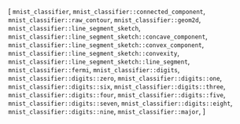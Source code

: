 [
    `mnist_classifier`,
    `mnist_classifier::connected_component`,
    `mnist_classifier::raw_contour`,
    `mnist_classifier::geom2d`,
    `mnist_classifier::line_segment_sketch`,
    `mnist_classifier::line_segment_sketch::concave_component`,
    `mnist_classifier::line_segment_sketch::convex_component`,
    `mnist_classifier::line_segment_sketch::convexity`,
    `mnist_classifier::line_segment_sketch::line_segment`,
    `mnist_classifier::fermi`,
    `mnist_classifier::digits`,
    `mnist_classifier::digits::zero`,
    `mnist_classifier::digits::one`,
    `mnist_classifier::digits::six`,
    `mnist_classifier::digits::three`,
    `mnist_classifier::digits::four`,
    `mnist_classifier::digits::five`,
    `mnist_classifier::digits::seven`,
    `mnist_classifier::digits::eight`,
    `mnist_classifier::digits::nine`,
    `mnist_classifier::major`,
]